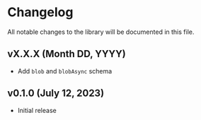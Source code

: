 # Changelog

All notable changes to the library will be documented in this file.

## vX.X.X (Month DD, YYYY)

- Add `blob` and `blobAsync` schema

## v0.1.0 (July 12, 2023)

- Initial release

